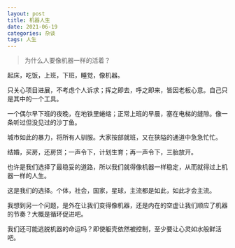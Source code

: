 ```yaml
---
layout: post
title: 机器人生
date: 2021-06-19
categories: 杂谈
tags: 人生
---
```

> 为什么人要像机器一样的活着？

起床，吃饭，上班，下班，睡觉，像机器。

只关心项目进展，不考虑个人诉求；挥之即去，呼之即来，皆因老板心意。自己只是其中的一个工具。

一个偶尔早下班的夜晚，在地铁里蜷缩；正常上班的早晨，塞在电梯的缝隙。像一条听过但没见过的沙丁鱼。

城市如此的暴力，将所有人驯服。大家按部就班，又在狭隘的通道中急急忙忙。

结婚，买房，还房贷；一声令下，计划生育；再一声令下，三胎放开。

也许是我们选择了最稳妥的道路，所以我们就得像机器一样稳定，从而就得过上机器一样的人生。

这是我们的选择。个体，社会，国家，星球，主流都是如此，如此才会主流。

我想到另一个问题，是外在让我们变得像机器，还是内在的空虚让我们顺应了机器的节奏？大概是循环促进吧。

我们还可能逃脱机器的命运吗？即使躯壳依然被控制，至少要让心灵如水般鲜活吧。